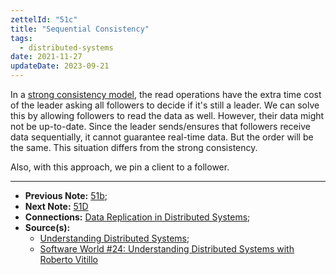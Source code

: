 ```yaml
---
zettelId: "51c"
title: "Sequential Consistency"
tags:
  - distributed-systems
date: 2021-11-27
updateDate: 2023-09-21
---
```


In a [strong consistency model](/notes/51b/), the read operations have the extra time cost of the leader asking all followers to decide if it's still a leader. We can solve this by allowing followers to read the data as well. However, their data might not be up-to-date. Since the leader sends/ensures that followers receive data sequentially, it cannot guarantee real-time data. But the order will be the same. This situation differs from the strong consistency.

Also, with this approach, we pin a client to a follower.

---

- **Previous Note:** [51b](/notes/51b/);
- **Next Note:** [51D](/notes/51d/)
- **Connections:** [Data Replication in Distributed Systems](/books/data-replication-in-distributed-systems/);
- **Source(s):**
  - [Understanding Distributed Systems](https://understandingdistributed.systems/);
  - [Software World #24: Understanding Distributed Systems with Roberto Vitillo](https://mediations.candost.blog/p/24-understanding-distributed-systems)
